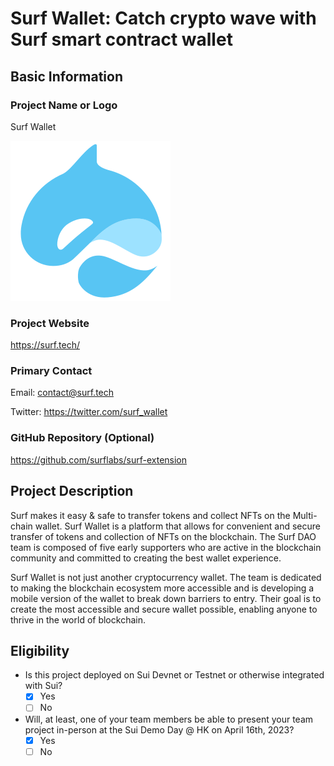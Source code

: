 # Surf Wallet: Catch crypto wave with Surf smart contract wallet

## Basic Information

### Project Name or Logo

Surf Wallet

![Surf](../assets/surf.svg)

### Project Website

https://surf.tech/

### Primary Contact

Email: contact@surf.tech

Twitter: https://twitter.com/surf_wallet

### GitHub Repository (Optional)

https://github.com/surflabs/surf-extension

## Project Description 

Surf makes it easy & safe to transfer tokens and collect NFTs on the Multi-chain wallet.
Surf Wallet is a platform that allows for convenient and secure transfer of tokens and collection of NFTs on the blockchain. The Surf DAO team is composed of five early supporters who are active in the blockchain community and committed to creating the best wallet experience.

Surf Wallet is not just another cryptocurrency wallet. The team is dedicated to making the blockchain ecosystem more accessible and is developing a mobile version of the wallet to break down barriers to entry. Their goal is to create the most accessible and secure wallet possible, enabling anyone to thrive in the world of blockchain.

## Eligibility

- Is this project deployed on Sui Devnet or Testnet or otherwise integrated with Sui?
    - [x] Yes
    - [ ] No
- Will, at least, one of your team members be able to present your team project in-person at the Sui Demo Day @ HK on April 16th, 2023?
    - [x] Yes
    - [ ] No